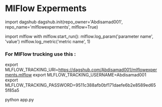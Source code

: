 # MlFlow Experments 

import dagshub
dagshub.init(repo_owner='Abdisamad001', repo_name='mlflowexperments', mlflow=True)

import mlflow
with mlflow.start_run():
  mlflow.log_param('parameter name', 'value')
  mlflow.log_metric('metric name', 1)

### For MlFlow trucking use this :
export MLFLOW_TRACKING_URI=https://dagshub.com/Abdisamad001/mlflowexperments.mlflow
export MLFLOW_TRACKING_USERNAME=Abdisamad001
export MLFLOW_TRACKING_PASSWORD=9511c388afb0bf171daefe6b2e8589ed655f85a5

python app.py